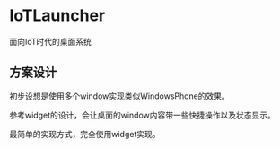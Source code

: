 # IoTLauncher
面向IoT时代的桌面系统

## 方案设计

初步设想是使用多个window实现类似WindowsPhone的效果。

参考widget的设计，会让桌面的window内容带一些快捷操作以及状态显示。



最简单的实现方式，完全使用widget实现。
